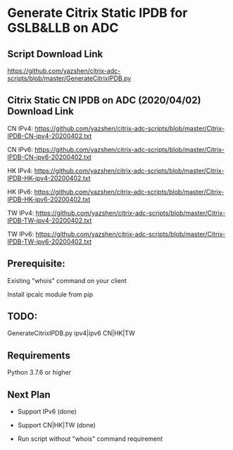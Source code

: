 # Generate Citrix Static IPDB for GSLB&LLB on ADC

## Script Download Link
https://github.com/yazshen/citrix-adc-scripts/blob/master/GenerateCitrixIPDB.py

## Citrix Static CN IPDB on ADC (2020/04/02) Download Link
CN IPv4: https://github.com/yazshen/citrix-adc-scripts/blob/master/Citrix-IPDB-CN-ipv4-20200402.txt

CN IPv6: https://github.com/yazshen/citrix-adc-scripts/blob/master/Citrix-IPDB-CN-ipv6-20200402.txt

HK IPv4: https://github.com/yazshen/citrix-adc-scripts/blob/master/Citrix-IPDB-HK-ipv4-20200402.txt

HK IPv6: https://github.com/yazshen/citrix-adc-scripts/blob/master/Citrix-IPDB-HK-ipv6-20200402.txt

TW IPv4: https://github.com/yazshen/citrix-adc-scripts/blob/master/Citrix-IPDB-TW-ipv4-20200402.txt

TW IPv6: https://github.com/yazshen/citrix-adc-scripts/blob/master/Citrix-IPDB-TW-ipv6-20200402.txt

## Prerequisite:

Existing "whois" command on your client

Install ipcalc module from pip

## TODO: 

GenerateCitrixIPDB.py ipv4|ipv6 CN|HK|TW

## Requirements

Python 3.7.6 or higher

## Next Plan

+ Support IPv6 (done)

+ Support CN|HK|TW (done)

+ Run script without "whois" command requirement

